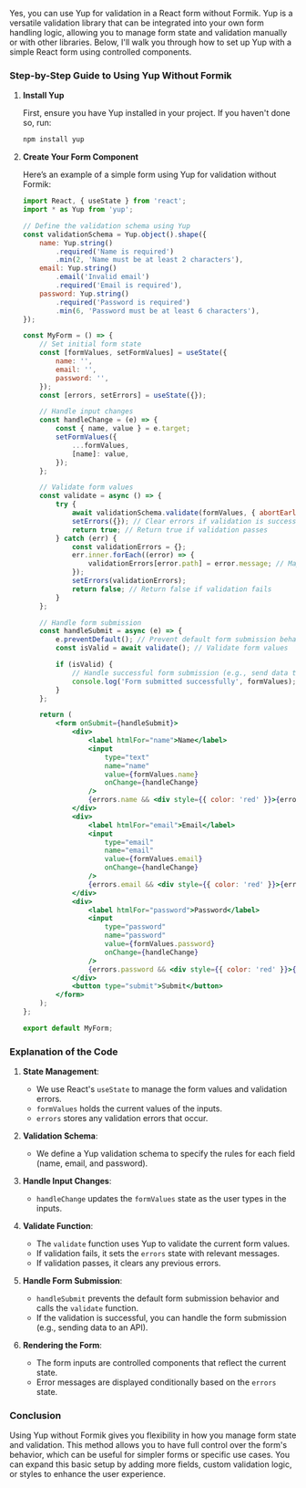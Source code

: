 Yes, you can use Yup for validation in a React form without Formik. Yup is a versatile validation library that can be integrated into your own form handling logic, allowing you to manage form state and validation manually or with other libraries. Below, I'll walk you through how to set up Yup with a simple React form using controlled components.

### Step-by-Step Guide to Using Yup Without Formik

1. **Install Yup**

   First, ensure you have Yup installed in your project. If you haven't done so, run:

   ```bash
   npm install yup
   ```

2. **Create Your Form Component**

   Here’s an example of a simple form using Yup for validation without Formik:

   ```jsx
   import React, { useState } from 'react';
   import * as Yup from 'yup';

   // Define the validation schema using Yup
   const validationSchema = Yup.object().shape({
       name: Yup.string()
           .required('Name is required')
           .min(2, 'Name must be at least 2 characters'),
       email: Yup.string()
           .email('Invalid email')
           .required('Email is required'),
       password: Yup.string()
           .required('Password is required')
           .min(6, 'Password must be at least 6 characters'),
   });

   const MyForm = () => {
       // Set initial form state
       const [formValues, setFormValues] = useState({
           name: '',
           email: '',
           password: '',
       });
       const [errors, setErrors] = useState({});

       // Handle input changes
       const handleChange = (e) => {
           const { name, value } = e.target;
           setFormValues({
               ...formValues,
               [name]: value,
           });
       };

       // Validate form values
       const validate = async () => {
           try {
               await validationSchema.validate(formValues, { abortEarly: false });
               setErrors({}); // Clear errors if validation is successful
               return true; // Return true if validation passes
           } catch (err) {
               const validationErrors = {};
               err.inner.forEach((error) => {
                   validationErrors[error.path] = error.message; // Map validation errors
               });
               setErrors(validationErrors);
               return false; // Return false if validation fails
           }
       };

       // Handle form submission
       const handleSubmit = async (e) => {
           e.preventDefault(); // Prevent default form submission behavior
           const isValid = await validate(); // Validate form values

           if (isValid) {
               // Handle successful form submission (e.g., send data to server)
               console.log('Form submitted successfully', formValues);
           }
       };

       return (
           <form onSubmit={handleSubmit}>
               <div>
                   <label htmlFor="name">Name</label>
                   <input
                       type="text"
                       name="name"
                       value={formValues.name}
                       onChange={handleChange}
                   />
                   {errors.name && <div style={{ color: 'red' }}>{errors.name}</div>}
               </div>
               <div>
                   <label htmlFor="email">Email</label>
                   <input
                       type="email"
                       name="email"
                       value={formValues.email}
                       onChange={handleChange}
                   />
                   {errors.email && <div style={{ color: 'red' }}>{errors.email}</div>}
               </div>
               <div>
                   <label htmlFor="password">Password</label>
                   <input
                       type="password"
                       name="password"
                       value={formValues.password}
                       onChange={handleChange}
                   />
                   {errors.password && <div style={{ color: 'red' }}>{errors.password}</div>}
               </div>
               <button type="submit">Submit</button>
           </form>
       );
   };

   export default MyForm;
   ```

### Explanation of the Code

1. **State Management**:
   - We use React's `useState` to manage the form values and validation errors.
   - `formValues` holds the current values of the inputs.
   - `errors` stores any validation errors that occur.

2. **Validation Schema**:
   - We define a Yup validation schema to specify the rules for each field (name, email, and password).

3. **Handle Input Changes**:
   - `handleChange` updates the `formValues` state as the user types in the inputs.

4. **Validate Function**:
   - The `validate` function uses Yup to validate the current form values.
   - If validation fails, it sets the `errors` state with relevant messages.
   - If validation passes, it clears any previous errors.

5. **Handle Form Submission**:
   - `handleSubmit` prevents the default form submission behavior and calls the `validate` function.
   - If the validation is successful, you can handle the form submission (e.g., sending data to an API).

6. **Rendering the Form**:
   - The form inputs are controlled components that reflect the current state.
   - Error messages are displayed conditionally based on the `errors` state.

### Conclusion

Using Yup without Formik gives you flexibility in how you manage form state and validation. This method allows you to have full control over the form's behavior, which can be useful for simpler forms or specific use cases. You can expand this basic setup by adding more fields, custom validation logic, or styles to enhance the user experience.